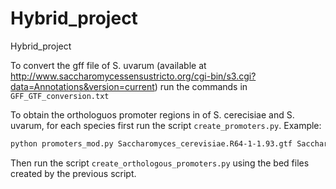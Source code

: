 # Hybrid_project
Hybrid_project


To convert the gff file of S. uvarum (available at http://www.saccharomycessensustricto.org/cgi-bin/s3.cgi?data=Annotations&version=current) run the commands in `GFF_GTF_conversion.txt`

To obtain the orthologuos promoter regions in of S. cerecisiae and S. uvarum, for each species first run the script `create_promoters.py`. 
Example:

```bash
python promoters_mod.py Saccharomyces_cerevisiae.R64-1-1.93.gtf Saccharomyces_cerevisiae.R64-1-1.dna.toplevel.fa SC_promoters_1000bp.fasta > SC_promoters_1000bp.bed
```


Then run the script `create_orthologous_promoters.py` using the bed files created by the previous script.
